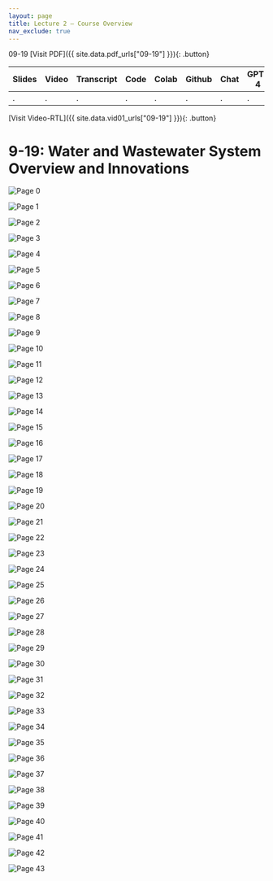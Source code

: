 ```yaml
---
layout: page
title: Lecture 2 – Course Overview
nav_exclude: true
---
```

09-19
[Visit PDF]({{ site.data.pdf_urls["09-19"] }}){: .button}

| Slides | Video | Transcript | Code | Colab | Github | Chat | GPT-4 | LLaMA | Galactica |
| ------ | ----- | ---------- | ---- | ----- | ------ | ---- | ----- | ----- | --------- |
| .      | .     | .          | .    | .     | .      | .    | .     | .     | .          |
[Visit Video-RTL]({{ site.data.vid01_urls["09-19"] }}){: .button}

# 9-19: Water and Wastewater System Overview and Innovations
![Page 0]( /CivEng112/assets/slides/09-19/09-19_Lecture.pdf-page0.png )

![Page 1]( /CivEng112/assets/slides/09-19/09-19_Lecture.pdf-page1.png )

![Page 2]( /CivEng112/assets/slides/09-19/09-19_Lecture.pdf-page2.png )

![Page 3]( /CivEng112/assets/slides/09-19/09-19_Lecture.pdf-page3.png )

![Page 4]( /CivEng112/assets/slides/09-19/09-19_Lecture.pdf-page4.png )

![Page 5]( /CivEng112/assets/slides/09-19/09-19_Lecture.pdf-page5.png )

![Page 6]( /CivEng112/assets/slides/09-19/09-19_Lecture.pdf-page6.png )

![Page 7]( /CivEng112/assets/slides/09-19/09-19_Lecture.pdf-page7.png )

![Page 8]( /CivEng112/assets/slides/09-19/09-19_Lecture.pdf-page8.png )

![Page 9]( /CivEng112/assets/slides/09-19/09-19_Lecture.pdf-page9.png )

![Page 10]( /CivEng112/assets/slides/09-19/09-19_Lecture.pdf-page10.png )

![Page 11]( /CivEng112/assets/slides/09-19/09-19_Lecture.pdf-page11.png )

![Page 12]( /CivEng112/assets/slides/09-19/09-19_Lecture.pdf-page12.png )

![Page 13]( /CivEng112/assets/slides/09-19/09-19_Lecture.pdf-page13.png )

![Page 14]( /CivEng112/assets/slides/09-19/09-19_Lecture.pdf-page14.png )

![Page 15]( /CivEng112/assets/slides/09-19/09-19_Lecture.pdf-page15.png )

![Page 16]( /CivEng112/assets/slides/09-19/09-19_Lecture.pdf-page16.png )

![Page 17]( /CivEng112/assets/slides/09-19/09-19_Lecture.pdf-page17.png )

![Page 18]( /CivEng112/assets/slides/09-19/09-19_Lecture.pdf-page18.png )

![Page 19]( /CivEng112/assets/slides/09-19/09-19_Lecture.pdf-page19.png )

![Page 20]( /CivEng112/assets/slides/09-19/09-19_Lecture.pdf-page20.png )

![Page 21]( /CivEng112/assets/slides/09-19/09-19_Lecture.pdf-page21.png )

![Page 22]( /CivEng112/assets/slides/09-19/09-19_Lecture.pdf-page22.png )

![Page 23]( /CivEng112/assets/slides/09-19/09-19_Lecture.pdf-page23.png )

![Page 24]( /CivEng112/assets/slides/09-19/09-19_Lecture.pdf-page24.png )

![Page 25]( /CivEng112/assets/slides/09-19/09-19_Lecture.pdf-page25.png )

![Page 26]( /CivEng112/assets/slides/09-19/09-19_Lecture.pdf-page26.png )

![Page 27]( /CivEng112/assets/slides/09-19/09-19_Lecture.pdf-page27.png )

![Page 28]( /CivEng112/assets/slides/09-19/09-19_Lecture.pdf-page28.png )

![Page 29]( /CivEng112/assets/slides/09-19/09-19_Lecture.pdf-page29.png )

![Page 30]( /CivEng112/assets/slides/09-19/09-19_Lecture.pdf-page30.png )

![Page 31]( /CivEng112/assets/slides/09-19/09-19_Lecture.pdf-page31.png )

![Page 32]( /CivEng112/assets/slides/09-19/09-19_Lecture.pdf-page32.png )

![Page 33]( /CivEng112/assets/slides/09-19/09-19_Lecture.pdf-page33.png )

![Page 34]( /CivEng112/assets/slides/09-19/09-19_Lecture.pdf-page34.png )

![Page 35]( /CivEng112/assets/slides/09-19/09-19_Lecture.pdf-page35.png )

![Page 36]( /CivEng112/assets/slides/09-19/09-19_Lecture.pdf-page36.png )

![Page 37]( /CivEng112/assets/slides/09-19/09-19_Lecture.pdf-page37.png )

![Page 38]( /CivEng112/assets/slides/09-19/09-19_Lecture.pdf-page38.png )

![Page 39]( /CivEng112/assets/slides/09-19/09-19_Lecture.pdf-page39.png )

![Page 40]( /CivEng112/assets/slides/09-19/09-19_Lecture.pdf-page40.png )

![Page 41]( /CivEng112/assets/slides/09-19/09-19_Lecture.pdf-page41.png )

![Page 42]( /CivEng112/assets/slides/09-19/09-19_Lecture.pdf-page42.png )

![Page 43]( /CivEng112/assets/slides/09-19/09-19_Lecture.pdf-page43.png )

